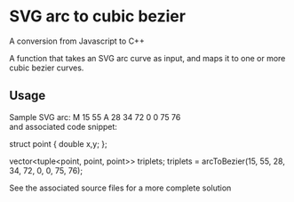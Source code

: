 # SVG arc to cubic bezier
A conversion from Javascript to C++

A function that takes an SVG arc curve as input, and maps it to
one or more cubic bezier curves.
## Usage
Sample SVG arc: M 15 55 A 28 34 72 0 0 75 76 <br>
and associated code snippet:

struct point
{
double x,y;
};

vector<tuple<point, point, point>> triplets;
triplets = arcToBezier(15, 55, 28, 34, 72, 0, 0, 75, 76); 

See the associated source files for a more complete solution
